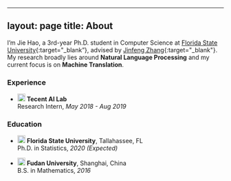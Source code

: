 
---
layout: page
title: About
---

I’m Jie Hao, a 3rd-year Ph.D. student in Computer Science at [Florida State University](https://www.fsu.edu){:target="_blank”}, advised by [Jinfeng Zhang](https://ani.stat.fsu.edu/~jinfeng/index.html){:target="_blank"}. My research broadly lies around **Natural Language Processing** and  my current focus is on **Machine Translation**.


### Experience

* <img src="" width="18" height="18"> **Tecent AI Lab**  
Research Intern, *May 2018 - Aug 2019*


### Education

* <img src="" width="18" height="18"> **Florida State University**, Tallahassee, FL  
Ph.D. in Statistics, *2020 (Expected)*

* <img src="logo/bupt.png" width="18" height="18"> **Fudan University**, Shanghai, China  
B.S. in Mathematics, *2016*


